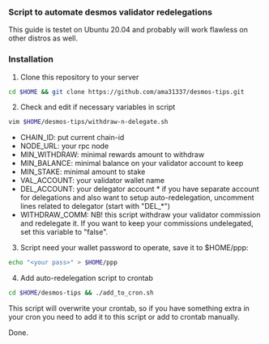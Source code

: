 ### Script to automate desmos validator redelegations
This guide is testet on Ubuntu 20.04 and probably will work flawless on other distros as well.

### Installation
1. Clone this repository to your server
```sh
cd $HOME && git clone https://github.com/ama31337/desmos-tips.git
```
2. Check and edit if necessary variables in script
```sh
vim $HOME/desmos-tips/withdraw-n-delegate.sh
```
- CHAIN_ID: put current chain-id
- NODE_URL: your rpc node
- MIN_WITHDRAW: minimal rewards amount to withdraw
- MIN_BALANCE: minimal balance on your validator account to keep
- MIN_STAKE: minimal amount to stake
- VAL_ACCOUNT: your validator wallet name
- DEL_ACCOUNT: your delegator account * if you have separate account for delegations and also want to setup auto-redelegation, uncomment lines related to delegator (start with "DEL_*")
- WITHDRAW_COMM: NB! this script withdraw your validator commission and redelegate it. If you want to keep your commissions undelegated, set this variable to "false".

3. Script need your wallet password to operate, save it to $HOME/ppp:
```sh
echo "<your pass>" > $HOME/ppp
```

4. Add auto-redelegation script to crontab
```sh
cd $HOME/desmos-tips && ./add_to_cron.sh
```
This script will overwrite your crontab, so if you have something extra in your cron you need to add it to this script or add to crontab manually.

Done.

